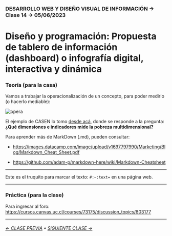 ### DESARROLLO WEB Y DISEÑO VISUAL DE INFORMACIÓN → Clase 14 → 05/06/2023

# Diseño y programación: Propuesta de tablero de información (dashboard) o infografía digital, interactiva y dinámica

### Teoría (para la casa)

Vamos a trabajar la operacionalización de un concepto, para poder medirlo (o hacerlo mediable):

![opera](https://github.com/profesorfaco/dno097-2024/assets/7999767/96f5bceb-5e9a-4603-8370-731071342139)

El ejemplo de CASEN lo tomo [desde acá](https://observatorio.ministeriodesarrollosocial.gob.cl/preguntas-frecuentes), donde se responde a la pregunta: **¿Qué dimensiones e indicadores mide la pobreza multidimensional?**

Para aprender más de MarkDown (.md), pueden consultar: 

- https://images.datacamp.com/image/upload/v1697797990/Marketing/Blog/Markdown_Cheat_Sheet.pdf

- https://github.com/adam-p/markdown-here/wiki/Markdown-Cheatsheet

- - - - - - - 

Este es el truquito para marcar el texto: `#:~:text=` en una página web.

- - - - - - - - - - - - - - 

### Práctica (para la clase)

Para ingresar al foro: https://cursos.canvas.uc.cl/courses/73175/discussion_topics/803177

- - - - - - - 

###### [← CLASE PREVIA](https://github.com/profesorfaco/dno097-2024/tree/main/clase-13) • [SIGUIENTE CLASE →](https://github.com/profesorfaco/dno097-2024/tree/main/clase-15)
